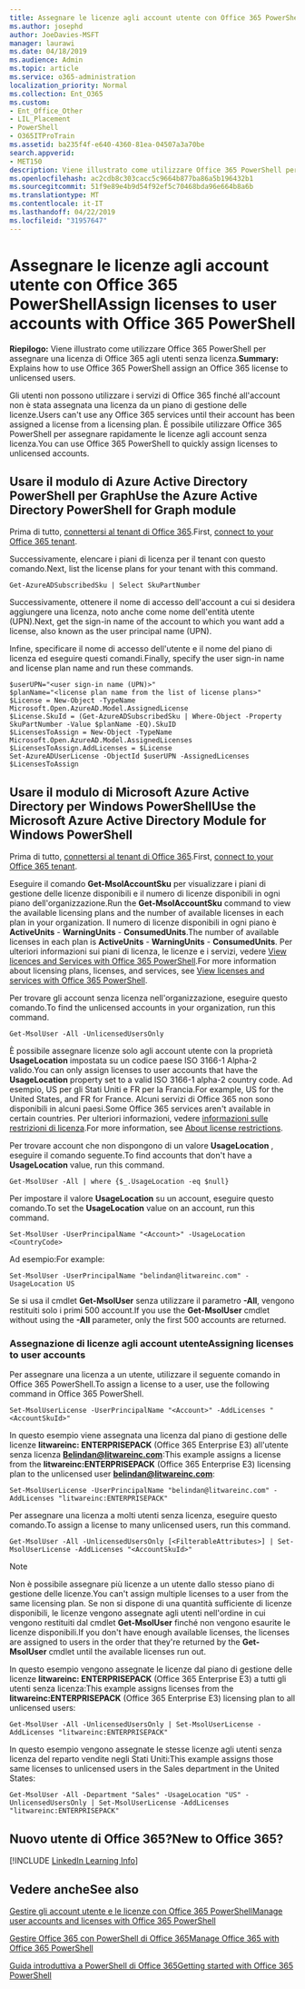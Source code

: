 ```yaml
---
title: Assegnare le licenze agli account utente con Office 365 PowerShell
ms.author: josephd
author: JoeDavies-MSFT
manager: laurawi
ms.date: 04/18/2019
ms.audience: Admin
ms.topic: article
ms.service: o365-administration
localization_priority: Normal
ms.collection: Ent_O365
ms.custom:
- Ent_Office_Other
- LIL_Placement
- PowerShell
- O365ITProTrain
ms.assetid: ba235f4f-e640-4360-81ea-04507a3a70be
search.appverid:
- MET150
description: Viene illustrato come utilizzare Office 365 PowerShell per assegnare una licenza di Office 365 agli utenti senza licenza.
ms.openlocfilehash: ac2cdb8c303cacc5c9664b877ba86a5b196432b1
ms.sourcegitcommit: 51f9e89e4b9d54f92ef5c70468bda96e664b8a6b
ms.translationtype: MT
ms.contentlocale: it-IT
ms.lasthandoff: 04/22/2019
ms.locfileid: "31957647"
---
```

# <a name="assign-licenses-to-user-accounts-with-office-365-powershell"></a><span data-ttu-id="aaee3-103">Assegnare le licenze agli account utente con Office 365 PowerShell</span><span class="sxs-lookup"><span data-stu-id="aaee3-103">Assign licenses to user accounts with Office 365 PowerShell</span></span>

<span data-ttu-id="aaee3-104">**Riepilogo:**  Viene illustrato come utilizzare Office 365 PowerShell per assegnare una licenza di Office 365 agli utenti senza licenza.</span><span class="sxs-lookup"><span data-stu-id="aaee3-104">**Summary:**  Explains how to use Office 365 PowerShell assign an Office 365 license to unlicensed users.</span></span>
  
<span data-ttu-id="aaee3-105">Gli utenti non possono utilizzare i servizi di Office 365 finché all'account non è stata assegnata una licenza da un piano di gestione delle licenze.</span><span class="sxs-lookup"><span data-stu-id="aaee3-105">Users can't use any Office 365 services until their account has been assigned a license from a licensing plan.</span></span> <span data-ttu-id="aaee3-106">È possibile utilizzare Office 365 PowerShell per assegnare rapidamente le licenze agli account senza licenza.</span><span class="sxs-lookup"><span data-stu-id="aaee3-106">You can use Office 365 PowerShell to quickly assign licenses to unlicensed accounts.</span></span> 


## <a name="use-the-azure-active-directory-powershell-for-graph-module"></a><span data-ttu-id="aaee3-107">Usare il modulo di Azure Active Directory PowerShell per Graph</span><span class="sxs-lookup"><span data-stu-id="aaee3-107">Use the Azure Active Directory PowerShell for Graph module</span></span>

<span data-ttu-id="aaee3-108">Prima di tutto, [connettersi al tenant di Office 365](connect-to-office-365-powershell.md#connect-with-the-azure-active-directory-powershell-for-graph-module).</span><span class="sxs-lookup"><span data-stu-id="aaee3-108">First, [connect to your Office 365 tenant](connect-to-office-365-powershell.md#connect-with-the-azure-active-directory-powershell-for-graph-module).</span></span>
  

<span data-ttu-id="aaee3-109">Successivamente, elencare i piani di licenza per il tenant con questo comando.</span><span class="sxs-lookup"><span data-stu-id="aaee3-109">Next, list the license plans for your tenant with this command.</span></span>

```
Get-AzureADSubscribedSku | Select SkuPartNumber
```

<span data-ttu-id="aaee3-110">Successivamente, ottenere il nome di accesso dell'account a cui si desidera aggiungere una licenza, noto anche come nome dell'entità utente (UPN).</span><span class="sxs-lookup"><span data-stu-id="aaee3-110">Next, get the sign-in name of the account to which you want add a license, also known as the user principal name (UPN).</span></span>

<span data-ttu-id="aaee3-111">Infine, specificare il nome di accesso dell'utente e il nome del piano di licenza ed eseguire questi comandi.</span><span class="sxs-lookup"><span data-stu-id="aaee3-111">Finally, specify the user sign-in name and license plan name and run these commands.</span></span>

```
$userUPN="<user sign-in name (UPN)>"
$planName="<license plan name from the list of license plans>"
$License = New-Object -TypeName Microsoft.Open.AzureAD.Model.AssignedLicense
$License.SkuId = (Get-AzureADSubscribedSku | Where-Object -Property SkuPartNumber -Value $planName -EQ).SkuID
$LicensesToAssign = New-Object -TypeName Microsoft.Open.AzureAD.Model.AssignedLicenses
$LicensesToAssign.AddLicenses = $License
Set-AzureADUserLicense -ObjectId $userUPN -AssignedLicenses $LicensesToAssign
```

## <a name="use-the-microsoft-azure-active-directory-module-for-windows-powershell"></a><span data-ttu-id="aaee3-112">Usare il modulo di Microsoft Azure Active Directory per Windows PowerShell</span><span class="sxs-lookup"><span data-stu-id="aaee3-112">Use the Microsoft Azure Active Directory Module for Windows PowerShell</span></span>

<span data-ttu-id="aaee3-113">Prima di tutto, [connettersi al tenant di Office 365](connect-to-office-365-powershell.md#connect-with-the-microsoft-azure-active-directory-module-for-windows-powershell).</span><span class="sxs-lookup"><span data-stu-id="aaee3-113">First, [connect to your Office 365 tenant](connect-to-office-365-powershell.md#connect-with-the-microsoft-azure-active-directory-module-for-windows-powershell).</span></span>

<span data-ttu-id="aaee3-114">Eseguire il comando **Get-MsolAccountSku** per visualizzare i piani di gestione delle licenze disponibili e il numero di licenze disponibili in ogni piano dell'organizzazione.</span><span class="sxs-lookup"><span data-stu-id="aaee3-114">Run the **Get-MsolAccountSku** command to view the available licensing plans and the number of available licenses in each plan in your organization.</span></span> <span data-ttu-id="aaee3-115">Il numero di licenze disponibili in ogni piano è **ActiveUnits** - **WarningUnits** - **ConsumedUnits**.</span><span class="sxs-lookup"><span data-stu-id="aaee3-115">The number of available licenses in each plan is **ActiveUnits** - **WarningUnits** - **ConsumedUnits**.</span></span> <span data-ttu-id="aaee3-116">Per ulteriori informazioni sui piani di licenza, le licenze e i servizi, vedere [View licences and Services with Office 365 PowerShell](view-licenses-and-services-with-office-365-powershell.md).</span><span class="sxs-lookup"><span data-stu-id="aaee3-116">For more information about licensing plans, licenses, and services, see [View licenses and services with Office 365 PowerShell](view-licenses-and-services-with-office-365-powershell.md).</span></span>
    
<span data-ttu-id="aaee3-117">Per trovare gli account senza licenza nell'organizzazione, eseguire questo comando.</span><span class="sxs-lookup"><span data-stu-id="aaee3-117">To find the unlicensed accounts in your organization, run this command.</span></span>

```
Get-MsolUser -All -UnlicensedUsersOnly
```
    
<span data-ttu-id="aaee3-118">È possibile assegnare licenze solo agli account utente con la proprietà **UsageLocation** impostata su un codice paese ISO 3166-1 Alpha-2 valido.</span><span class="sxs-lookup"><span data-stu-id="aaee3-118">You can only assign licenses to user accounts that have the **UsageLocation** property set to a valid ISO 3166-1 alpha-2 country code.</span></span> <span data-ttu-id="aaee3-119">Ad esempio, US per gli Stati Uniti e FR per la Francia.</span><span class="sxs-lookup"><span data-stu-id="aaee3-119">For example, US for the United States, and FR for France.</span></span> <span data-ttu-id="aaee3-120">Alcuni servizi di Office 365 non sono disponibili in alcuni paesi.</span><span class="sxs-lookup"><span data-stu-id="aaee3-120">Some Office 365 services aren't available in certain countries.</span></span> <span data-ttu-id="aaee3-121">Per ulteriori informazioni, vedere [informazioni sulle restrizioni di licenza](https://go.microsoft.com/fwlink/p/?LinkId=691730).</span><span class="sxs-lookup"><span data-stu-id="aaee3-121">For more information, see [About license restrictions](https://go.microsoft.com/fwlink/p/?LinkId=691730).</span></span>
    
<span data-ttu-id="aaee3-122">Per trovare account che non dispongono di un valore **UsageLocation** , eseguire il comando seguente.</span><span class="sxs-lookup"><span data-stu-id="aaee3-122">To find accounts that don't have a **UsageLocation** value, run this command.</span></span>

```
Get-MsolUser -All | where {$_.UsageLocation -eq $null}
```

<span data-ttu-id="aaee3-123">Per impostare il valore **UsageLocation** su un account, eseguire questo comando.</span><span class="sxs-lookup"><span data-stu-id="aaee3-123">To set the **UsageLocation** value on an account, run this command.</span></span>

```
Set-MsolUser -UserPrincipalName "<Account>" -UsageLocation <CountryCode>
```

<span data-ttu-id="aaee3-124">Ad esempio:</span><span class="sxs-lookup"><span data-stu-id="aaee3-124">For example:</span></span>

```
Set-MsolUser -UserPrincipalName "belindan@litwareinc.com" -UsageLocation US
```
    
<span data-ttu-id="aaee3-125">Se si usa il cmdlet **Get-MsolUser** senza utilizzare il parametro **-All**, vengono restituiti solo i primi 500 account.</span><span class="sxs-lookup"><span data-stu-id="aaee3-125">If you use the **Get-MsolUser** cmdlet without using the **-All** parameter, only the first 500 accounts are returned.</span></span>

### <a name="assigning-licenses-to-user-accounts"></a><span data-ttu-id="aaee3-126">Assegnazione di licenze agli account utente</span><span class="sxs-lookup"><span data-stu-id="aaee3-126">Assigning licenses to user accounts</span></span>
    
<span data-ttu-id="aaee3-127">Per assegnare una licenza a un utente, utilizzare il seguente comando in Office 365 PowerShell.</span><span class="sxs-lookup"><span data-stu-id="aaee3-127">To assign a license to a user, use the following command in Office 365 PowerShell.</span></span>
  
```
Set-MsolUserLicense -UserPrincipalName "<Account>" -AddLicenses "<AccountSkuId>"
```

<span data-ttu-id="aaee3-128">In questo esempio viene assegnata una licenza dal piano di gestione delle licenze **litwareinc: ENTERPRISEPACK** (Office 365 Enterprise E3) all'utente senza licenza **Belindan@litwareinc.com**:</span><span class="sxs-lookup"><span data-stu-id="aaee3-128">This example assigns a license from the **litwareinc:ENTERPRISEPACK** (Office 365 Enterprise E3) licensing plan to the unlicensed user **belindan@litwareinc.com**:</span></span>
  
```
Set-MsolUserLicense -UserPrincipalName "belindan@litwareinc.com" -AddLicenses "litwareinc:ENTERPRISEPACK"
```

<span data-ttu-id="aaee3-129">Per assegnare una licenza a molti utenti senza licenza, eseguire questo comando.</span><span class="sxs-lookup"><span data-stu-id="aaee3-129">To assign a license to many unlicensed users, run this command.</span></span>
  
```
Get-MsolUser -All -UnlicensedUsersOnly [<FilterableAttributes>] | Set-MsolUserLicense -AddLicenses "<AccountSkuId>"
```
  
>[!Note]
><span data-ttu-id="aaee3-130">Non è possibile assegnare più licenze a un utente dallo stesso piano di gestione delle licenze.</span><span class="sxs-lookup"><span data-stu-id="aaee3-130">You can't assign multiple licenses to a user from the same licensing plan.</span></span> <span data-ttu-id="aaee3-131">Se non si dispone di una quantità sufficiente di licenze disponibili, le licenze vengono assegnate agli utenti nell'ordine in cui vengono restituiti dal cmdlet **Get-MsolUser** finché non vengono esaurite le licenze disponibili.</span><span class="sxs-lookup"><span data-stu-id="aaee3-131">If you don't have enough available licenses, the licenses are assigned to users in the order that they're returned by the **Get-MsolUser** cmdlet until the available licenses run out.</span></span>
>

<span data-ttu-id="aaee3-132">In questo esempio vengono assegnate le licenze dal piano di gestione delle licenze **litwareinc: ENTERPRISEPACK** (Office 365 Enterprise E3) a tutti gli utenti senza licenza:</span><span class="sxs-lookup"><span data-stu-id="aaee3-132">This example assigns licenses from the **litwareinc:ENTERPRISEPACK** (Office 365 Enterprise E3) licensing plan to all unlicensed users:</span></span>
  
```
Get-MsolUser -All -UnlicensedUsersOnly | Set-MsolUserLicense -AddLicenses "litwareinc:ENTERPRISEPACK"
```

<span data-ttu-id="aaee3-133">In questo esempio vengono assegnate le stesse licenze agli utenti senza licenza del reparto vendite negli Stati Uniti:</span><span class="sxs-lookup"><span data-stu-id="aaee3-133">This example assigns those same licenses to unlicensed users in the Sales department in the United States:</span></span>
  
```
Get-MsolUser -All -Department "Sales" -UsageLocation "US" -UnlicensedUsersOnly | Set-MsolUserLicense -AddLicenses "litwareinc:ENTERPRISEPACK"
```
  
## <a name="new-to-office-365"></a><span data-ttu-id="aaee3-134">Nuovo utente di Office 365?</span><span class="sxs-lookup"><span data-stu-id="aaee3-134">New to Office 365?</span></span>

[!INCLUDE [LinkedIn Learning Info](../common/office/linkedin-learning-info.md)]

## <a name="see-also"></a><span data-ttu-id="aaee3-135">Vedere anche</span><span class="sxs-lookup"><span data-stu-id="aaee3-135">See also</span></span>

[<span data-ttu-id="aaee3-136">Gestire gli account utente e le licenze con Office 365 PowerShell</span><span class="sxs-lookup"><span data-stu-id="aaee3-136">Manage user accounts and licenses with Office 365 PowerShell</span></span>](manage-user-accounts-and-licenses-with-office-365-powershell.md)
  
[<span data-ttu-id="aaee3-137">Gestire Office 365 con PowerShell di Office 365</span><span class="sxs-lookup"><span data-stu-id="aaee3-137">Manage Office 365 with Office 365 PowerShell</span></span>](manage-office-365-with-office-365-powershell.md)
  
[<span data-ttu-id="aaee3-138">Guida introduttiva a PowerShell di Office 365</span><span class="sxs-lookup"><span data-stu-id="aaee3-138">Getting started with Office 365 PowerShell</span></span>](getting-started-with-office-365-powershell.md)
